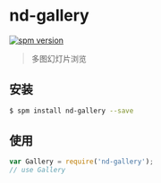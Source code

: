 # nd-gallery

[![spm version](http://spm.crossjs.com/badge/nd-gallery)](http://spm.crossjs.com/package/nd-gallery)

> 多图幻灯片浏览

## 安装

```bash
$ spm install nd-gallery --save
```

## 使用

```js
var Gallery = require('nd-gallery');
// use Gallery
```
